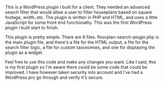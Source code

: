 This is a WordPress plugin I built for a client. They needed an advanced search filter that would allow a user to filter houseplans based on square footage, width, etc. 
The plugin is written in PHP and HTML, and uses a little JavaScript for some front end functionatliy. This was the first WordPress plugin I built start to finish.

This plugin is pretty simple. There are 6 files. floorplan-search-plugin.php is the main plugin file, and there's a file for the HTML output, a file for the search filter logic, a file for custom taxonomies, and one for displaying the plugin as a widget.

Feel free to use this code and make any changes you want. Like I said, this is my first plugin so I'm aware there could be some code that could be improved. I have however taken security into account and I've had a WordPress pro go through and verify it's secure.

